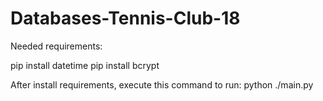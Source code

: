 # Databases-Tennis-Club-18

Needed requirements:

pip install datetime
pip install bcrypt

After install requirements, execute this command to run:
python ./main.py